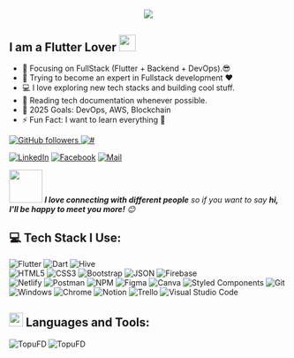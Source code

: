 <h1 align="center">
  <a href="https://git.io/typing-svg">
    <img src="https://readme-typing-svg.herokuapp.com/?lines=Hello,+There!+👋;This+Is+Topu+Roy;Nice+to+meet+you!&center=true&size=30">
  </a>
</h1>

## I am a Flutter Lover <img src="https://media.giphy.com/media/WUlplcMpOCEmTGBtBW/giphy.gif" width="30">

- 🔭 Focusing on FullStack (Flutter + Backend + DevOps).😎
- 🌱 Trying to become an expert in Fullstack development ❤
- 💻 I love exploring new tech stacks and building cool stuff.
- 📰 Reading tech documentation whenever possible.
- 🎯 2025 Goals: DevOps, AWS, Blockchain
- ⚡ Fun Fact: I want to learn everything 🤣

<a href="https://github.com/TopuFD" target="_blank">
    <img alt="GitHub followers" src="https://img.shields.io/github/followers/TopuFD?label=Github&style=flat">
</a>
<a href="https://github.com/TopuFD" target="_blank">
    <img src="https://komarev.com/ghpvc/?username=TopuFD&label=Profile%20views&color=0e75b6&style=flat" alt="#" />
</a> 



[![LinkedIn](https://img.shields.io/badge/LinkedIn-0077B5?style=for-the-badge&logo=linkedin&logoColor=white)](https://www.linkedin.com/in/your-linkedin-profile)
[![Facebook](https://img.shields.io/badge/Facebook-1877F2?style=for-the-badge&logo=facebook&logoColor=white)](https://www.facebook.com/your-facebook-profile)
[![Mail](https://img.shields.io/badge/Gmail-D14836?style=for-the-badge&logo=gmail&logoColor=white)](mailto:your-email@gmail.com)



<img src="https://media.giphy.com/media/LnQjpWaON8nhr21vNW/giphy.gif" width="60"> <em><b>I love connecting with different people</b> so if you want to say <b>hi, I'll be happy to meet you more!</b> 😊</em>

## 💻 Tech Stack I Use:

![Flutter](https://img.shields.io/badge/Flutter-%2302569B.svg?style=for-the-badge&logo=flutter&logoColor=white)
![Dart](https://img.shields.io/badge/Dart-%230175C2.svg?style=for-the-badge&logo=dart&logoColor=white)
![Hive](https://img.shields.io/badge/Hive-%23FFCA28.svg?style=for-the-badge&logo=hive&logoColor=white)  
![HTML5](https://img.shields.io/badge/html5-%23E34F26.svg?style=for-the-badge&logo=html5&logoColor=white)
![CSS3](https://img.shields.io/badge/css3-%231572B6.svg?style=for-the-badge&logo=css3&logoColor=white)
![Bootstrap](https://img.shields.io/badge/bootstrap-%238511FA.svg?style=for-the-badge&logo=bootstrap&logoColor=white)
![JSON](https://img.shields.io/badge/json-5E5C5C?style=for-the-badge&logo=json&logoColor=white)
![Firebase](https://img.shields.io/badge/Firebase-039BE5?style=for-the-badge&logo=Firebase&logoColor=white)  
![Netlify](https://img.shields.io/badge/netlify-%23000000.svg?style=for-the-badge&logo=netlify&logoColor=#00C7B7)
![Postman](https://img.shields.io/badge/Postman-FF6C37?style=for-the-badge&logo=postman&logoColor=white) 
![NPM](https://img.shields.io/badge/NPM-%23CB3837.svg?style=for-the-badge&logo=npm&logoColor=white)
![Figma](https://img.shields.io/badge/Figma-F24E1E?style=for-the-badge&logo=figma&logoColor=white)
![Canva](https://img.shields.io/badge/Canva-%2300C4CC.svg?style=for-the-badge&logo=Canva&logoColor=white)
![Styled Components](https://img.shields.io/badge/styled--components-DB7093?style=for-the-badge&logo=styled-components&logoColor=white)
![Git](https://img.shields.io/badge/Git-F05032?style=for-the-badge&logo=git&logoColor=white)
![Windows](https://img.shields.io/badge/Windows-0078D6?style=for-the-badge&logo=windows&logoColor=white)
![Chrome](https://img.shields.io/badge/Google_chrome-4285F4?style=for-the-badge&logo=Google-chrome&logoColor=white)
![Notion](https://img.shields.io/badge/Notion-%23000000.svg?style=for-the-badge&logo=notion&logoColor=white)
![Trello](https://img.shields.io/badge/Trello-%23026AA7.svg?style=for-the-badge&logo=Trello&logoColor=white) 
![Visual Studio Code](https://img.shields.io/badge/Visual_Studio_Code-0078D4?style=for-the-badge&logo=visual%20studio%20code&logoColor=white)

## <img src="https://media.giphy.com/media/1ynCEtlgMPAeNAqdnu/giphy.gif" width="25"> Languages and Tools:

<img align="center" src="https://github-readme-stats.vercel.app/api?username=TopuFD&show_icons=true&theme=cobalt&title_color=3cb480&locale=en" alt="TopuFD" />
<img align="left" src="https://github-readme-stats.vercel.app/api/top-langs?username=TopuFD&show_icons=true&theme=cobalt&title_color=3cb480&locale=en&layout=compact" alt="TopuFD" />
